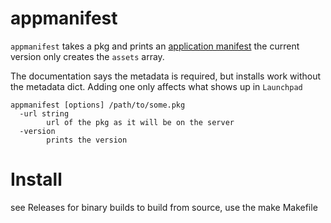 # appmanifest

`appmanifest` takes a pkg and prints an [application manifest](http://help.apple.com/deployment/osx/#/ior5df10f73a)
the current version only creates the `assets` array.

The documentation says the metadata is required, but installs work without the metadata dict.
Adding one only affects what shows up in `Launchpad`

```
appmanifest [options] /path/to/some.pkg
  -url string
    	url of the pkg as it will be on the server
  -version
    	prints the version
```

# Install
see Releases for binary builds
to build from source, use the make Makefile
